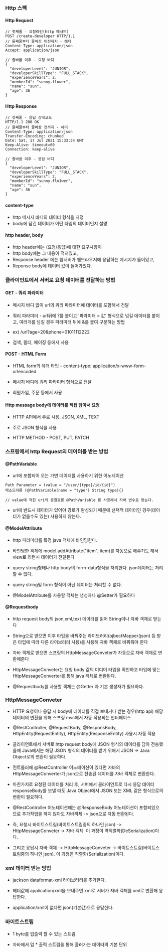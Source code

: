 ### Http 스펙

#### Http Request
```
// 첫째줄 - 요청라인(http 메서드)
POST /create-developer HTTP/1.1
// 둘째줄부터 줄바꿈 이전까지 - 헤더
Content-Type: application/json
Accept: application/json

// 줄바꿈 이후 - 요청 바디 
{
  "developerLevel": "JUNIOR",
  "developerSkillType": "FULL_STACK",
  "experienceYears": 2,
  "memberId": "sunny.flower",
  "name": "sun",
  "age": 36
}
```
#### Http Response 
```
// 첫째줄 - 응답 상태코드
HTTP/1.1 200 OK
// 둘째줄부터 줄바꿈 전까지 - 헤더
Content-Type: application/json
Transfer-Encoding: chunked
Date: Sat, 17 Jul 2021 15:33:34 GMT
Keep-Alive: timeout=60
Connection: keep-alive

// 줄바꿈 이후 - 응답 바디
{
  "developerLevel": "JUNIOR",
  "developerSkillType": "FULL_STACK",
  "experienceYears": 2,
  "memberId": "sunny.flo1wer",
  "name": "sun",
  "age": 36
}
```

#### content-type 

* http 메시지 바디의 데이터 형식을 지정
* body에 담긴 데이터가 어떤 타입의 데이터인지 설명

#### http header, body
* http header에는 (요청/응답)에 대한 요구사항이
* http body에는 그 내용이 적혀있고,
* Response header 에는 웹서버가 웹브라우저에 응답하는 메시지가 들어있고, 
* Reponse body에 데이터 값이 들어가있다.

### 클라이언트에서 서버로 요청 데이터를 전달하는 방법

#### GET - 쿼리 파라미터

* 메시지 바디 없이 url의 쿼리 파라미터에 데이터를 포함해서 전달

* 쿼리 파라미터 - url뒤에 ?를 붙이고 '파라미터 = 값' 형식으로 넘길 데이터를 붙이고, 여러개를 넘길 경우 파라미터 뒤에 &를 붙여 구분하는 방법

* ex) /url?age=20&phone=01011112222

* 검색, 필터, 페이징 등에서 사용


#### POST - HTML Form

* HTML form의 헤더 타입 - content-type: application/x-www-form-urlencoded

* 메시지 바디에 쿼리 파라미터 형식으로 전달

* 회원가입, 주문 등에서 사용


#### Http message body에 데이터를 직접 담아서 요청

* HTTP API에서 주로 사용. JSON, XML, TEXT

* 주로 JSON 형식을 사용

* HTTP METHOD - POST, PUT, PATCH
  

### 스프링에서 http Request의 데이터를 받는 방법

#### @PathVariable

* url에 포함되어 오는 가변 데이터를 사용하기 위한 어노테이션

```
Path Parameter = (value = "/user/{type}/id/{id}")
메소드이름 (@PathVariable(name = "type") String type){}

// value에 적힌 uri의 중괄호를 @PathVariable 를 사용해서 자바 변수로 받는다.
``````
* uri에 반드시 데이터가 있어야 경로가 완성되기 때문에 선택적 데이터인 경우(데이터가 없을수도 있는) 사용하지 않는다.


#### @ModelAttribute

* http 파라미터를 특정 java 객체에 바인딩한다.

* 바인딩한 객체에 model.addAttribute("item", item)를 자동으로 해주기도 해서 view로 리턴시 데이터가 전달된다

* query string형태나 http body의 form-data형식을 처리한다. json데이터는 처리할 수 없다.

* query string및 form 형식이 아닌 데이터는 처리할 수 없다.

* @ModelAttribute를 사용할 객체는 생성자나 @Setter가 필요하다


#### @Requestbody

* http request body의 json,xml,text 데이터를 읽어 String이나 자바 객체로 받는다

* String으로 받으면 이후 타입을 바꿔주는 라이브러리(ojbectMapper(json) 등 받은 타입에 따라 다른 라이브러리 사용)를 사용해 자바 객체로 바꿔줘야 한다

* 자바 객체로 받으면 스프링의 HttpMessageConveter가 자동으로 자바 객체로 변환해준다

* HttpMessageConveter는 요청 body 값의 미디어 타입을 확인하고 타입에 맞는 HttpMessageConverter를 통해 java 객체로 변환된다.

* @Requestbody를 사용할 객체는 @Getter 과 기본 생성자가 필요하다.


### HttpMessageConveter

* HTTP 요청이나 응답 시 body에 데이터를 직접 보내거나 받는 경우(http api) 해당 데이터의 변환을 위해 스프링 mvc에서 자동 적용되는 인터페이스

* @RestController, @RequestBody, @ResponsBody, HttpEntity(RequestEntity), HttpEntity(ResponseEntity) 사용시 자동 적용   

* 클라이언트에서 서버로 http request body에 JSON 형식의 데이터를 담아 전송했을때 Java에서는 해당 JSON 형식의 데이터를 받기 위해서 JSON -> Java Object로의 변환이 필요하다.

* 컨트롤러에 @RestController 어노테이션이 있다면 자바의 HttpMessageConverter가 json으로 전송된 데이터를 자바 객체로 변환한다. 

* 마찬가지로 요청된 데이터를 처리 후, 서버에서 클라이언트로 다시 응답 데이터 responseBody를 보낼 때도 Java Object에서 JSON 또는 XML 같은 형식으로의 변환이 필요하다. 

* @RestController 어노테이션에는 @ResponseBody 어노테이션이 포함되있으므로 추가작업을 하지 않아도 자바객체 -> json으로 자동 변환된다.

* 즉, 요청시 바이트스트림(바이트스트림중의 하나인 json) -> HttpMessageConveter -> 자바 객체. 이 과정이 역직렬화(DeSerialization)이다.

* 그리고 응답시 자바 객체 -> HttpMessageConveter -> 바이트스트림(바이트스트림중의 하나인 json). 이 과정은 직렬화(Serialization)이다.



### xml 데이터 받는 방법

* jackson dataformat-xml 라이브러리를 추가한다.

* 헤더값에 application/xml을 보내주면 xml로 서버가 자바 객체를 xml로 변환해 응답한다.

* application/xml이 없다면 json(기본값)으로 응답한다.


### 바이트스트림

* 1 byte를 입출력 할 수 있는 스트림

* 자바에서 입 * 출력 스트림을 통해 흘러가는 데이터의 기본 단위
